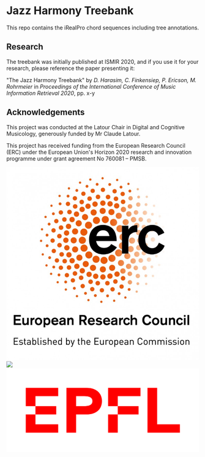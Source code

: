 # Jazz Harmony Treebank

This repo contains the iRealPro chord sequences including tree annotations.


## Research

The treebank was initially published at ISMIR 2020, and if you use it for
your research, please reference the paper presenting it:

"The Jazz Harmony Treebank" by _D. Harasim, C. Finkensiep, P. Ericson, M.
Rohrmeier_ in _Proceedings of the International Conference of Music
Information Retrieval 2020_, pp. x-y



## Acknowledgements

This project was conducted at the Latour Chair in Digital and Cognitive Musicology, generously funded by Mr Claude Latour.

This project has received funding from the European Research Council (ERC) under the European Union's Horizon 2020 research and innovation programme under grant agreement No 760081 – PMSB.

![](images/erc-logo.jpg?raw=true)
![](images/eu-flag.png?raw=true)
![](images/epfl-logo.png?raw=true)
